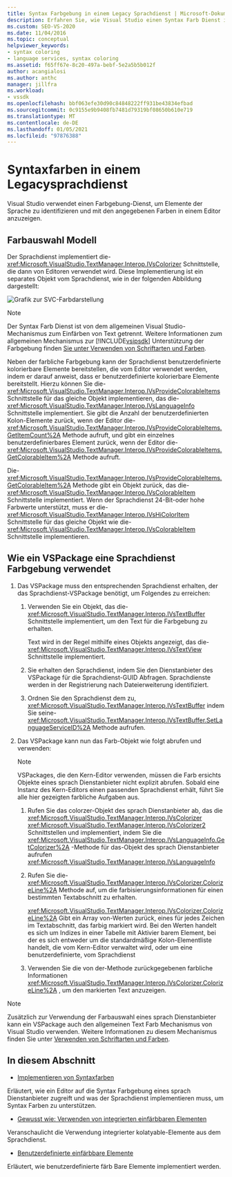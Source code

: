 ```yaml
---
title: Syntax Farbgebung in einem Legacy Sprachdienst | Microsoft-Dokumentation
description: Erfahren Sie, wie Visual Studio einen Syntax Farb Dienst in einem Legacy Sprachdienst implementiert, um Elemente der Sprache zu identifizieren und Sie in Farben in einem Editor anzuzeigen.
ms.custom: SEO-VS-2020
ms.date: 11/04/2016
ms.topic: conceptual
helpviewer_keywords:
- syntax coloring
- language services, syntax coloring
ms.assetid: f65ff67e-8c20-497a-bebf-5e2a5b5b012f
author: acangialosi
ms.author: anthc
manager: jillfra
ms.workload:
- vssdk
ms.openlocfilehash: bbf063efe30d90c84848222ff931be43834efbad
ms.sourcegitcommit: 0c9155e9b9408fb7481d79319bf08650b610e719
ms.translationtype: MT
ms.contentlocale: de-DE
ms.lasthandoff: 01/05/2021
ms.locfileid: "97876388"
---
```

# <a name="syntax-coloring-in-a-legacy-language-service"></a>Syntaxfarben in einem Legacysprachdienst

Visual Studio verwendet einen Farbgebung-Dienst, um Elemente der Sprache zu identifizieren und mit den angegebenen Farben in einem Editor anzuzeigen.

## <a name="colorizer-model"></a>Farbauswahl Modell
 Der Sprachdienst implementiert die- <xref:Microsoft.VisualStudio.TextManager.Interop.IVsColorizer> Schnittstelle, die dann von Editoren verwendet wird. Diese Implementierung ist ein separates Objekt vom Sprachdienst, wie in der folgenden Abbildung dargestellt:

 ![Grafik zur SVC-Farbdarstellung](../../extensibility/internals/media/figlgsvccolorizer.gif)

> [!NOTE]
> Der Syntax Farb Dienst ist von dem allgemeinen Visual Studio-Mechanismus zum Einfärben von Text getrennt. Weitere Informationen zum allgemeinen Mechanismus zur [!INCLUDE[vsipsdk](../../extensibility/includes/vsipsdk_md.md)] Unterstützung der Farbgebung finden [Sie unter Verwenden von Schriftarten und Farben](/previous-versions/visualstudio/visual-studio-2015/extensibility/using-fonts-and-colors?preserve-view=true&view=vs-2015).

 Neben der farbliche Farbgebung kann der Sprachdienst benutzerdefinierte kolorierbare Elemente bereitstellen, die vom Editor verwendet werden, indem er darauf anweist, dass er benutzerdefinierte kolorierbare Elemente bereitstellt. Hierzu können Sie die- <xref:Microsoft.VisualStudio.TextManager.Interop.IVsProvideColorableItems> Schnittstelle für das gleiche Objekt implementieren, das die- <xref:Microsoft.VisualStudio.TextManager.Interop.IVsLanguageInfo> Schnittstelle implementiert. Sie gibt die Anzahl der benutzerdefinierten Kolon-Elemente zurück, wenn der Editor die- <xref:Microsoft.VisualStudio.TextManager.Interop.IVsProvideColorableItems.GetItemCount%2A> Methode aufruft, und gibt ein einzelnes benutzerdefinierbares Element zurück, wenn der Editor die- <xref:Microsoft.VisualStudio.TextManager.Interop.IVsProvideColorableItems.GetColorableItem%2A> Methode aufruft.

 Die- <xref:Microsoft.VisualStudio.TextManager.Interop.IVsProvideColorableItems.GetColorableItem%2A> Methode gibt ein Objekt zurück, das die- <xref:Microsoft.VisualStudio.TextManager.Interop.IVsColorableItem> Schnittstelle implementiert. Wenn der Sprachdienst 24-Bit-oder hohe Farbwerte unterstützt, muss er die- <xref:Microsoft.VisualStudio.TextManager.Interop.IVsHiColorItem> Schnittstelle für das gleiche Objekt wie die- <xref:Microsoft.VisualStudio.TextManager.Interop.IVsColorableItem> Schnittstelle implementieren.

## <a name="how-a-vspackage-uses-a-language-service-colorizer"></a>Wie ein VSPackage eine Sprachdienst Farbgebung verwendet

1. Das VSPackage muss den entsprechenden Sprachdienst erhalten, der das Sprachdienst-VSPackage benötigt, um Folgendes zu erreichen:

    1. Verwenden Sie ein Objekt, das die- <xref:Microsoft.VisualStudio.TextManager.Interop.IVsTextBuffer> Schnittstelle implementiert, um den Text für die Farbgebung zu erhalten.

         Text wird in der Regel mithilfe eines Objekts angezeigt, das die- <xref:Microsoft.VisualStudio.TextManager.Interop.IVsTextView> Schnittstelle implementiert.

    2. Sie erhalten den Sprachdienst, indem Sie den Dienstanbieter des VSPackage für die Sprachdienst-GUID Abfragen. Sprachdienste werden in der Registrierung nach Dateierweiterung identifiziert.

    3. Ordnen Sie den Sprachdienst dem zu, <xref:Microsoft.VisualStudio.TextManager.Interop.IVsTextBuffer> indem Sie seine- <xref:Microsoft.VisualStudio.TextManager.Interop.IVsTextBuffer.SetLanguageServiceID%2A> Methode aufrufen.

2. Das VSPackage kann nun das Farb-Objekt wie folgt abrufen und verwenden:

    > [!NOTE]
    > VSPackages, die den Kern-Editor verwenden, müssen die Farb ersichts Objekte eines sprach Dienstanbieter nicht explizit abrufen. Sobald eine Instanz des Kern-Editors einen passenden Sprachdienst erhält, führt Sie alle hier gezeigten farbliche Aufgaben aus.

    1. Rufen Sie das colorzer-Objekt des sprach Dienstanbieter ab, das die <xref:Microsoft.VisualStudio.TextManager.Interop.IVsColorizer> <xref:Microsoft.VisualStudio.TextManager.Interop.IVsColorizer2> Schnittstellen und implementiert, indem Sie die <xref:Microsoft.VisualStudio.TextManager.Interop.IVsLanguageInfo.GetColorizer%2A> -Methode für das-Objekt des sprach Dienstanbieter aufrufen <xref:Microsoft.VisualStudio.TextManager.Interop.IVsLanguageInfo>

    2. Rufen Sie die- <xref:Microsoft.VisualStudio.TextManager.Interop.IVsColorizer.ColorizeLine%2A> Methode auf, um die farbisierungsinformationen für einen bestimmten Textabschnitt zu erhalten.

         <xref:Microsoft.VisualStudio.TextManager.Interop.IVsColorizer.ColorizeLine%2A> Gibt ein Array von-Werten zurück, eines für jedes Zeichen im Textabschnitt, das farbig markiert wird. Bei den Werten handelt es sich um Indizes in einer Tabelle mit Aktivier barem Element, bei der es sich entweder um die standardmäßige Kolon-Elementliste handelt, die vom Kern-Editor verwaltet wird, oder um eine benutzerdefinierte, vom Sprachdienst

    3. Verwenden Sie die von der-Methode zurückgegebenen farbliche Informationen <xref:Microsoft.VisualStudio.TextManager.Interop.IVsColorizer.ColorizeLine%2A> , um den markierten Text anzuzeigen.

> [!NOTE]
> Zusätzlich zur Verwendung der Farbauswahl eines sprach Dienstanbieter kann ein VSPackage auch den allgemeinen Text Farb Mechanismus von Visual Studio verwenden. Weitere Informationen zu diesem Mechanismus finden Sie unter [Verwenden von Schriftarten und Farben](/previous-versions/visualstudio/visual-studio-2015/extensibility/using-fonts-and-colors?preserve-view=true&view=vs-2015).

## <a name="in-this-section"></a>In diesem Abschnitt
- [Implementieren von Syntaxfarben](../../extensibility/internals/implementing-syntax-coloring.md)

 Erläutert, wie ein Editor auf die Syntax Farbgebung eines sprach Dienstanbieter zugreift und was der Sprachdienst implementieren muss, um Syntax Farben zu unterstützen.

- [Gewusst wie: Verwenden von integrierten einfärbbaren Elementen](../../extensibility/internals/how-to-use-built-in-colorable-items.md)

 Veranschaulicht die Verwendung integrierter kolatyable-Elemente aus dem Sprachdienst.

- [Benutzerdefinierte einfärbbare Elemente](../../extensibility/internals/custom-colorable-items.md)

 Erläutert, wie benutzerdefinierte färb Bare Elemente implementiert werden.
